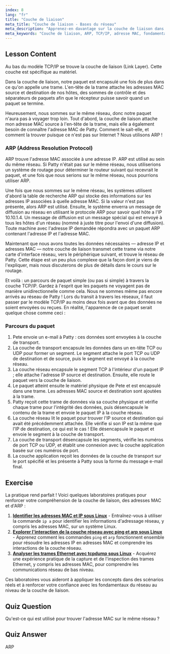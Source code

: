 ```yaml
---
index: 8
lang: "fr"
title: "Couche de liaison"
meta_title: "Couche de liaison - Bases du réseau"
meta_description: "Apprenez-en davantage sur la couche de liaison dans TCP/IP, comment ARP résout les adresses MAC et le parcours des paquets. Comprenez les fondamentaux du réseau avec ce tutoriel de mise en réseau Linux."
meta_keywords: "Couche de liaison, ARP, TCP/IP, adresse MAC, fondamentaux du réseau, mise en réseau Linux, débutant, tutoriel"
---
```


## Lesson Content

Au bas du modèle TCP/IP se trouve la couche de liaison (Link Layer). Cette couche est spécifique au matériel.

Dans la couche de liaison, notre paquet est encapsulé une fois de plus dans ce qu'on appelle une trame. L'en-tête de la trame attache les adresses MAC source et destination de nos hôtes, des sommes de contrôle et des séparateurs de paquets afin que le récepteur puisse savoir quand un paquet se termine.

Heureusement, nous sommes sur le même réseau, donc notre paquet n'aura pas à voyager trop loin. Tout d'abord, la couche de liaison attache mon adresse MAC source à l'en-tête de la trame, mais elle a également besoin de connaître l'adresse MAC de Patty. Comment le sait-elle, et comment la trouver puisque ce n'est pas sur Internet ? Nous utilisons ARP !

### ARP (Address Resolution Protocol)

ARP trouve l'adresse MAC associée à une adresse IP. ARP est utilisé au sein du même réseau. Si Patty n'était pas sur le même réseau, nous utiliserions un système de routage pour déterminer le routeur suivant qui recevrait le paquet, et une fois que nous serions sur le même réseau, nous pourrions utiliser ARP.

Une fois que nous sommes sur le même réseau, les systèmes utilisent d'abord la table de recherche ARP qui stocke des informations sur les adresses IP associées à quelle adresse MAC. Si la valeur n'est pas présente, alors ARP est utilisé. Ensuite, le système enverra un message de diffusion au réseau en utilisant le protocole ARP pour savoir quel hôte a l'IP 10.10.1.4. Un message de diffusion est un message spécial qui est envoyé à tous les hôtes d'un réseau (nommé à juste titre pour l'envoi d'une diffusion). Toute machine avec l'adresse IP demandée répondra avec un paquet ARP contenant l'adresse IP et l'adresse MAC.

Maintenant que nous avons toutes les données nécessaires — adresse IP et adresses MAC — notre couche de liaison transmet cette trame via notre carte d'interface réseau, vers le périphérique suivant, et trouve le réseau de Patty. Cette étape est un peu plus complexe que la façon dont je viens de l'expliquer, mais nous discuterons de plus de détails dans le cours sur le routage.

Et voilà : un parcours de paquet simple (ou pas si simple) à travers la couche TCP/IP. Gardez à l'esprit que les paquets ne voyagent pas de manière unidirectionnelle comme cela. Nous ne sommes même pas encore arrivés au réseau de Patty ! Lors du transit à travers les réseaux, il faut passer par le modèle TCP/IP au moins deux fois avant que des données ne soient envoyées ou reçues. En réalité, l'apparence de ce paquet serait quelque chose comme ceci :

### Parcours du paquet

1. Pete envoie un e-mail à Patty : ces données sont envoyées à la couche de transport.
2. La couche de transport encapsule les données dans un en-tête TCP ou UDP pour former un segment. Le segment attache le port TCP ou UDP de destination et de source, puis le segment est envoyé à la couche réseau.
3. La couche réseau encapsule le segment TCP à l'intérieur d'un paquet IP ; elle attache l'adresse IP source et destination. Ensuite, elle route le paquet vers la couche de liaison.
4. Le paquet atteint ensuite le matériel physique de Pete et est encapsulé dans une trame. Les adresses MAC source et destination sont ajoutées à la trame.
5. Patty reçoit cette trame de données via sa couche physique et vérifie chaque trame pour l'intégrité des données, puis désencapsule le contenu de la trame et envoie le paquet IP à la couche réseau.
6. La couche réseau lit le paquet pour trouver l'IP source et destination qui avait été précédemment attachée. Elle vérifie si son IP est la même que l'IP de destination, ce qui est le cas ! Elle désencapsule le paquet et envoie le segment à la couche de transport.
7. La couche de transport désencapsule les segments, vérifie les numéros de port TCP ou UDP, et établit une connexion avec la couche application basée sur ces numéros de port.
8. La couche application reçoit les données de la couche de transport sur le port spécifié et les présente à Patty sous la forme du message e-mail final.

## Exercise

La pratique rend parfait ! Voici quelques laboratoires pratiques pour renforcer votre compréhension de la couche de liaison, des adresses MAC et d'ARP :

1. **[Identifier les adresses MAC et IP sous Linux](https://labex.io/fr/labs/linux-identify-mac-and-ip-addresses-in-linux-592731)** - Entraînez-vous à utiliser la commande `ip a` pour identifier les informations d'adressage réseau, y compris les adresses MAC, sur un système Linux.
2. **[Explorer l'interaction de la couche réseau avec ping et arp sous Linux](https://labex.io/fr/labs/linux-explore-network-layer-interaction-with-ping-and-arp-in-linux-592746)** - Apprenez comment les commandes `ping` et `arp` fonctionnent ensemble pour résoudre les adresses IP en adresses MAC et comprendre les interactions de la couche réseau.
3. **[Analyser les trames Ethernet avec tcpdump sous Linux](https://labex.io/fr/labs/linux-analyze-ethernet-frames-with-tcpdump-in-linux-592765)** - Acquérez une expérience pratique de la capture et de l'inspection des trames Ethernet, y compris les adresses MAC, pour comprendre les communications réseau de bas niveau.

Ces laboratoires vous aideront à appliquer les concepts dans des scénarios réels et à renforcer votre confiance avec les fondamentaux du réseau au niveau de la couche de liaison.

## Quiz Question

Qu'est-ce qui est utilisé pour trouver l'adresse MAC sur le même réseau ?

## Quiz Answer

ARP
